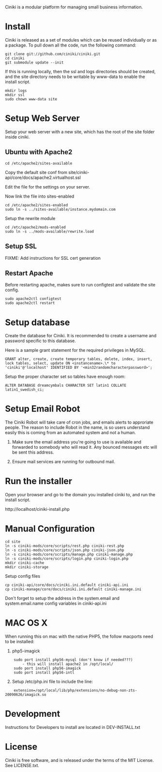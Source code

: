 Ciniki is a modular platform for managing small business information.

Install
=======
Ciniki is released as a set of modules which can be reused individually or as a package.
To pull down all the code, run the following command:

```
git clone git://github.com/ciniki/ciniki.git
cd ciniki
git submodule update --init
```

If this is running locally, then the ssl and logs directories should be created, and
the site directory needs to be writable by www-data to enable the install script.
```
mkdir logs
mkdir ssl
sudo chown www-data site
```


Setup Web Server
================
Setup your web server with a new site, which has the root of the site folder inside ciniki.

Ubuntu with Apache2
-------------------
```
cd /etc/apache2/sites-available
```

Copy the default site conf from site/ciniki-api/core/docs/apache2.virtualhost.ssl

Edit the file for the settings on your server.

Now link the file into sites-enabled
```
cd /etc/apache2/sites-enabled
sudo ln -s ../sites-available/instance.mydomain.com
```

Setup the rewrite module
```
cd /etc/apache2/mods-enabled
sudo ln -s ../mods-available/rewrite.load
```

Setup SSL
---------
FIXME: Add instructions for SSL cert generation

Restart Apache
--------------
Before restarting apache, makes sure to run configtest and validate the site config.
```
sudo apache2ctl configtest
sudo apache2ctl restart
```

Setup database
==============
Create the database for Ciniki.  It is recommended to create a username and password
specific to this database.  

Here is a sample grant statement for the required privileges in MySQL.

```
GRANT alter, create, create temporary tables, delete, index, insert, lock tables, select, update ON <instancename>.\* to 'ciniki'@'localhost' IDENTIFIED BY '<min32randomcharacterpassword>';
```

Setup the proper character set so tables have enough room:

```
ALTER DATABASE dreamcymbals CHARACTER SET latin1 COLLATE latin1_swedish_ci;
```


Setup Email Robot
=================
The Ciniki Robot will take care of cron jobs, and emails alerts to approriate people.
The reason to include Robot in the name, is so users understand easily this is coming
from an automated system and not a human.

1. Make sure the email address you're going to use is available and forwarded to 
   somebody who will read it.  Any bounced messages etc will be sent this address.

2. Ensure mail services are running for outbound mail.


Run the installer
=================
Open your browser and go to the domain you installed ciniki to, and run the install script.

http://localhost/ciniki-install.php



Manual Configuration
====================

```
cd site
ln -s ciniki-mods/core/scripts/rest.php ciniki-rest.php
ln -s ciniki-mods/core/scripts/json.php ciniki-json.php
ln -s ciniki-mods/core/scripts/manage.php ciniki-manage.php
ln -s ciniki-mods/core/scripts/login.php ciniki-login.php
mkdir ciniki-cache
mkdir ciniki-storage
```

Setup config files
```
cp ciniki-api/core/docs/ciniki.ini.default ciniki-api.ini
cp ciniki-manage/core/docs/ciniki.ini.default ciniki-manage.ini
```

Don't forget to setup the address in the system.email and system.email.name config variables in ciniki-api.ini



MAC OS X
========
When running this on mac with the native PHP5, the follow macports need to be installed:

1. php5-imagick
```
	sudo port install php56-mysql (don't know if needed???)
		- this will install apache2 in /opt/local/
	sudo port install php56-imagick
    sudo port install php56-intl
```

2. Setup /etc/php.ini file to include the line:
```
	extension=/opt/local/lib/php/extensions/no-debug-non-zts-20090626/imagick.so
```


Development
===========
Instructions for Developers to install are located in DEV-INSTALL.txt



License
=======
Ciniki is free software, and is released under the terms of the MIT License. See LICENSE.txt.

